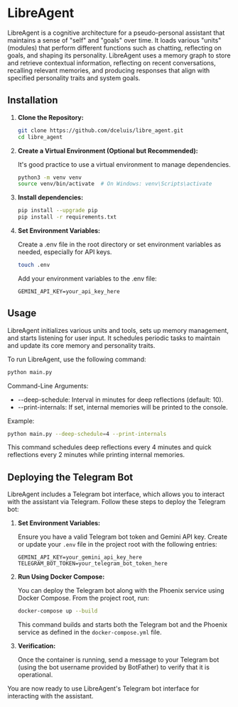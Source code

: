 # LibreAgent

LibreAgent is a cognitive architecture for a pseudo-personal assistant that maintains a sense of "self" and "goals" over time. It loads various "units" (modules) that perform different functions such as chatting, reflecting on goals, and shaping its personality. LibreAgent uses a memory graph to store and retrieve contextual information, reflecting on recent conversations, recalling relevant memories, and producing responses that align with specified personality traits and system goals.

## Installation

1. **Clone the Repository:**

    ```bash
    git clone https://github.com/dceluis/libre_agent.git
    cd libre_agent
    ```

2. **Create a Virtual Environment (Optional but Recommended):**

    It's good practice to use a virtual environment to manage dependencies.

    ```bash
    python3 -m venv venv
    source venv/bin/activate  # On Windows: venv\Scripts\activate
    ```
3. **Install dependencies:**

    ```bash
    pip install --upgrade pip
    pip install -r requirements.txt
    ```

4. **Set Environment Variables:**

    Create a .env file in the root directory or set environment variables as needed, especially for API keys.

    ```bash
    touch .env
    ```

    Add your environment variables to the .env file:

    ```env
    GEMINI_API_KEY=your_api_key_here
    ```

## Usage
LibreAgent initializes various units and tools, sets up memory management, and starts listening for user input. It schedules periodic tasks to maintain and update its core memory and personality traits.

To run LibreAgent, use the following command:

```bash
python main.py
```

Command-Line Arguments:
 * --deep-schedule: Interval in minutes for deep reflections (default: 10).
 * --print-internals: If set, internal memories will be printed to the console.

Example:

```bash
python main.py --deep-schedule=4 --print-internals
```

This command schedules deep reflections every 4 minutes and quick reflections every 2 minutes while printing internal memories.

## Deploying the Telegram Bot

LibreAgent includes a Telegram bot interface, which allows you to interact with the assistant via Telegram. Follow these steps to deploy the Telegram bot:

1. **Set Environment Variables:**

   Ensure you have a valid Telegram bot token and Gemini API key. Create or update your `.env` file in the project root with the following entries:

   ```env
   GEMINI_API_KEY=your_gemini_api_key_here
   TELEGRAM_BOT_TOKEN=your_telegram_bot_token_here
   ```

2. **Run Using Docker Compose:**

   You can deploy the Telegram bot along with the Phoenix service using Docker Compose. From the project root, run:

   ```bash
   docker-compose up --build
   ```

   This command builds and starts both the Telegram bot and the Phoenix service as defined in the `docker-compose.yml` file.

3. **Verification:**

   Once the container is running, send a message to your Telegram bot (using the bot username provided by BotFather) to verify that it is operational.

You are now ready to use LibreAgent's Telegram bot interface for interacting with the assistant.
